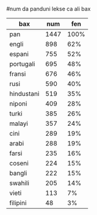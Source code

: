 #num da panduni lekse ca ali bax

| bax | num | fen |
|-----|-----|-----|
| pan | 1447 | 100% |
| engli | 898 | 62% |
| espani | 755 | 52% |
| portugali | 695 | 48% |
| fransi | 676 | 46% |
| rusi | 590 | 40% |
| hindustani | 519 | 35% |
| niponi | 409 | 28% |
| turki | 385 | 26% |
| malayi | 357 | 24% |
| cini | 289 | 19% |
| arabi | 288 | 19% |
| farsi | 235 | 16% |
| coseni | 224 | 15% |
| bangli | 222 | 15% |
| swahili | 205 | 14% |
| vieti | 113 | 7% |
| filipini | 48 | 3% |
